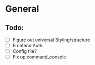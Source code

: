 # General


## Todo:
- [ ] Figure out universal Styling/structure
- [ ] Frontend Auth
- [ ] Config file?
- [ ] Fix up command_console